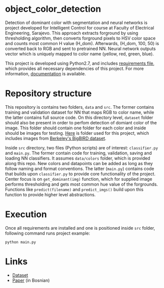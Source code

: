 # object_color_detection


Detection of dominant color with segmentation and neural networks is project developed for Intelligent Control for course at Faculty of Electrical Engineering, Sarajevo. This approach extracts forground by using thresholding algorithm, then converts forground pixels to HSV color space and counts most common H value (H_dom). Afterwards, (H_dom, 100, 50) is converted back to RGB and sent to pretrained NN. Neural network outputs vector which is uniquely mapped to color name (yellow, red, green, blue).

This project is developed using Python2.7, and includes [requirements file](https://github.com/ajdinm/object_color_detection/blob/master/requirements.txt), which provides all necessary dependencies of this project. For more information, [documentation](https://pip.pypa.io/en/stable/user_guide/#requirements-files) is available.

# Repository structure
This repository is contains two folders, `data` and `src`. The former contains training and validation dataset for NN that maps RGB to color name, while the latter contains full source code. On this directory level, `dataset` folder should also be present in order to perfom detection of domiant color of the image. This folder should contain one folder for each color and inside should be images for testing. [Here](https://drive.google.com/open?id=1JrNTNRDrUuAWvPsfzFuq1-5RsWTLqcmt) is folder used for this project, which includes images from [Berkeley's BigBIRD dataset](http://rll.berkeley.edu/bigbird/). 

Inside `src` directory, two files (Python scripts) are of interest: `classifier.py` and `main.py`. The former contain code for training, validation, saving and loading NN classifiers. It assumes `data/colors` folder, which is provided along this repo. New colors and datapoints can be added as long as they follow naming and format conventions. The latter (`main.py`) contains code that builds upon `classifier.py` to provide core functionality of the project. Center focus is on `get_dominant(img)` function, which for supplied image performs thresholding and gets most common hue value of the forgrounds. Functions like `predict(filename)` and `predict_imgs()` build upon this function to provide higher level abstractions.

# Execution
Once all requirements are installed and one is positioned inside `src` folder, following command runs project example:

```
python main.py

```

# Links
* [Dataset](https://drive.google.com/open?id=1unD2RfsPvZgDvCtZRKHFmHMxGVG41rwa) 
* [Paper](https://drive.google.com/open?id=1YfD8BPDGXeKL_RLEyROfzrzohUerjfNb) (in Bosnian)
